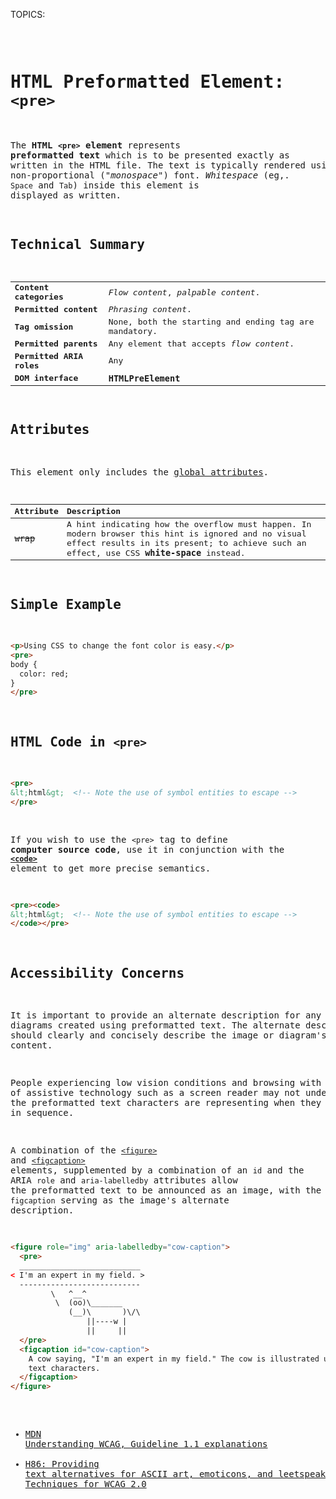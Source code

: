TOPICS: <pre>

# HTML Preformatted Element: `<pre>`

The **HTML `<pre>` element** represents **preformatted text** which is to be presented exactly as
written in the HTML file. The text is typically rendered using a non-proportional ("*monospace*")
font. *Whitespace* (eg,. `Space` and `Tab`) inside this element is displayed as written.

## Technical Summary

|  |  |
| :-- | :-- |
| **Content categories** | *Flow content*, *palpable content*. |
| **Permitted content** | *Phrasing content*. |
| **Tag omission** | None, both the starting and ending tag are mandatory. |
| **Permitted parents** | Any element that accepts *flow content*. |
| **Permitted ARIA roles** | Any |
| **DOM interface** | **`HTMLPreElement`** |

## Attributes

This element only includes the [global attributes](/en/webfrontend/HTML_Global_Attributes).

| Attribute | Description |
| :-- | :-- |
| ~~`wrap`~~ | A hint indicating how the overflow must happen. In modern browser this hint is ignored and no visual effect results in its present; to achieve such an effect, use CSS **`white-space`** instead. |

## Simple Example

```html
<p>Using CSS to change the font color is easy.</p>
<pre>
body {
  color: red;
}
</pre>
```

## HTML Code in `<pre>`

```html
<pre>
&lt;html&gt;  <!-- Note the use of symbol entities to escape -->
</pre>
```

If you wish to use the `<pre>` tag to define **computer source code**, use it in conjunction with
the **[`<code>`](/en/webfrontend/<code>)** element to get more precise semantics.

```html
<pre><code>
&lt;html&gt;  <!-- Note the use of symbol entities to escape -->
</code></pre>
```

## Accessibility Concerns

It is important to provide an alternate description for any images or diagrams created using
preformatted text. The alternate description should clearly and concisely describe
the image or diagram's content.

People experiencing low vision conditions and browsing with the aid of assistive technology such as
a screen reader may not understand what the preformatted text characters are
representing when they are read out in sequence.

A combination of the [`<figure>`](/en/webfrontend/<figure>) and [`<figcaption>`](/en/webfrontend/<figcaption>)
elements, supplemented by a
combination of an `id` and the ARIA `role` and `aria-labelledby` attributes allow the
preformatted text to be announced as an image, with the `figcaption`
serving as the image's alternate description.

```html
<figure role="img" aria-labelledby="cow-caption">
  <pre>
  ___________________________
< I'm an expert in my field. >
  ---------------------------
         \   ^__^
          \  (oo)\_______
             (__)\       )\/\
                 ||----w |
                 ||     ||
  </pre>
  <figcaption id="cow-caption">
    A cow saying, "I'm an expert in my field." The cow is illustrated using preformatted
    text characters.
  </figcaption>
</figure>
```

- [MDN Understanding WCAG, Guideline 1.1 explanations](https://wiki.developer.mozilla.org/en-US/docs/Web/Accessibility/Understanding_WCAG/Perceivable#Guideline_1.1_%E2%80%94_Providing_text_alternatives_for_non-text_content)
- [H86: Providing text alternatives for ASCII art, emoticons, and leetspeak | W3C Techniques for WCAG 2.0](https://www.w3.org/TR/WCAG20-TECHS/H86.html)
